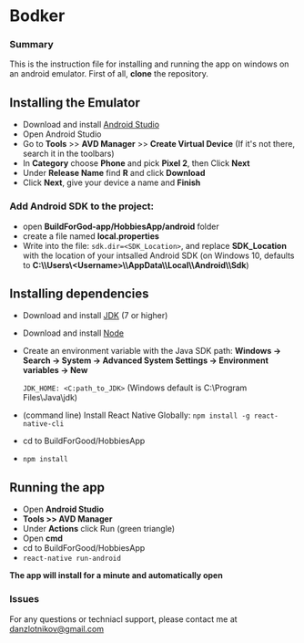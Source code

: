 # Bodker
### Summary
This is the instruction file for installing and running the app on windows on an android emulator.
First of all, **clone** the repository.

## Installing the Emulator
- Download and install [Android Studio]
- Open Android Studio
- Go to **Tools** >> **AVD Manager** >> **Create Virtual Device** (If it's not there, search it in the toolbars)
- In **Category** choose **Phone** and pick **Pixel 2**, then Click **Next**
- Under **Release Name** find **R** and click **Download**
- Click **Next**, give your device a name and **Finish**
### Add Android SDK to the project:
- open **BuildForGod-app/HobbiesApp/android** folder
- create a file named **local.properties**
- Write into the file:
 `sdk.dir=<SDK_Location>`, and replace **SDK_Location** with the location of your intsalled Android SDK (on Windows 10, defaults to **C:\\\Users\\\<Username>\\\AppData\\\Local\\\Android\\\Sdk**)

## Installing dependencies
- Download and install [JDK] (7 or higher)
- Download and install [Node]
- Create an environment variable with the Java SDK path: 
**Windows → Search → System → Advanced System Settings → Environment variables → New**

   `JDK_HOME: <C:path_to_JDK>` (Windows default is C:\Program Files\Java\jdk)
- (command line) Install React Native Globally:
    `npm install -g react-native-cli`
- cd to BuildForGood/HobbiesApp
- `npm install` 


## Running the app
- Open **Android Studio** 
- **Tools >> AVD Manager**
- Under **Actions** click Run (green triangle)
- Open **cmd**
- cd to BuildForGood/HobbiesApp
- `react-native run-android`

**The app will install for a minute and automatically open**

### Issues
For any questions or techniacl support, please contact me at danzlotnikov@gmail.com






   [Android Studio]: <https://developer.android.com/studio?gclid=Cj0KCQiAkuP9BRCkARIsAKGLE8Ue-x76LixUElT7SgUXdCiHXj17yEUULvx7qsZkHPM8he-Z4vOz0NQaAlspEALw_wcB&gclsrc=aw.ds>
   [JDK]: <https://www.oracle.com/java/technologies/javase-downloads.html>
   [Node]: <https://nodejs.org/en/>
